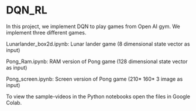 # DQN_RL
In this project, we implement DQN to play games from Open AI gym. We implement three different games. 

Lunarlander_box2d.ipynb: Lunar lander game (8 dimensional state vector as input)

Pong_Ram.ipynb: RAM version of Pong game (128 dimensional state vector as input)

Pong_screen.ipynb: Screen version of Pong game (210* 160* 3 image as input)

To view the sample-videos in the Python notebooks open the files in Google Colab.
